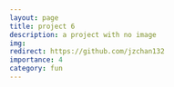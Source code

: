 ```yaml
---
layout: page
title: project 6
description: a project with no image
img:
redirect: https://github.com/jzchan132
importance: 4
category: fun
---
```

